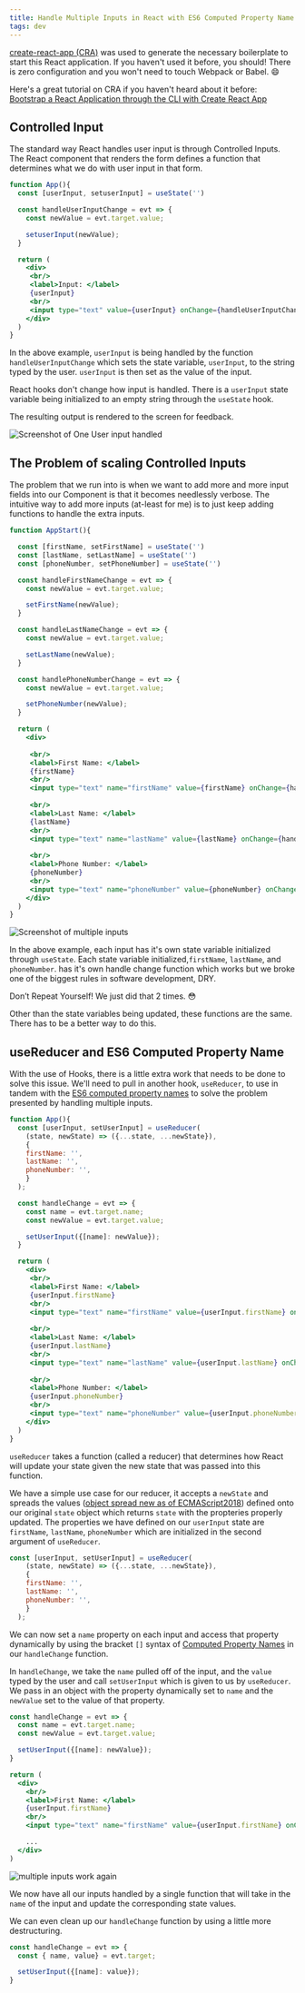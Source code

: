 ```yaml
---
title: Handle Multiple Inputs in React with ES6 Computed Property Name
tags: dev
---
```


[create-react-app (CRA)](https://github.com/facebook/create-react-app) was used to generate the necessary boilerplate to start this React application. If you haven't used it before, you should! There is zero configuration and you won't need to touch Webpack or Babel. 😄

Here's a great tutorial on CRA if you haven't heard about it before: [Bootstrap a React Application through the CLI with Create React App](https://egghead.io/lessons/react-bootstrap-a-react-application-through-the-cli-with-create-react-app)

## Controlled Input

The standard way React handles user input is through Controlled Inputs. The React component that renders the form defines a function that determines what we do with user input in that form.

```jsx
function App(){
  const [userInput, setuserInput] = useState('')

  const handleUserInputChange = evt => {
    const newValue = evt.target.value;

    setuserInput(newValue);
  }

  return (
    <div>
     <br/>
     <label>Input: </label>
     {userInput}
     <br/>
     <input type="text" value={userInput} onChange={handleUserInputChange}/>
    </div>
  )
}
```

In the above example, `userInput` is being handled by the function `handleUserInputChange` which sets the state variable, `userInput`, to the string typed by the user. `userInput` is then set as the value of the input.

React hooks don't change how input is handled. There is a `userInput` state variable being initialized to an empty string through the `useState` hook.

The resulting output is rendered to the screen for feedback.

![Screenshot of One User input handled](./handle-one-input.png)

## The Problem of scaling Controlled Inputs

The problem that we run into is when we want to add more and more input fields into our Component is that it becomes needlessly verbose. The intuitive way to add more inputs (at-least for me) is to just keep adding functions to handle the extra inputs.

```jsx
function AppStart(){

  const [firstName, setFirstName] = useState('')
  const [lastName, setLastName] = useState('')
  const [phoneNumber, setPhoneNumber] = useState('')

  const handleFirstNameChange = evt => {
    const newValue = evt.target.value;

    setFirstName(newValue);
  }

  const handleLastNameChange = evt => {
    const newValue = evt.target.value;

    setLastName(newValue);
  }

  const handlePhoneNumberChange = evt => {
    const newValue = evt.target.value;

    setPhoneNumber(newValue);
  }

  return (
    <div>
     
     <br/>
     <label>First Name: </label>
     {firstName}
     <br/>
     <input type="text" name="firstName" value={firstName} onChange={handleFirstNameChange}/>
     
     <br/>
     <label>Last Name: </label>
     {lastName}
     <br/>
     <input type="text" name="lastName" value={lastName} onChange={handleLastNameChange}/>
     
     <br/>
     <label>Phone Number: </label>
     {phoneNumber}
     <br/>
     <input type="text" name="phoneNumber" value={phoneNumber} onChange={handlePhoneNumberChange}/>
    </div>
  )
}
```

![Screenshot of multiple inputs](./handle-multiple-inputs.png)

In the above example, each input has it's own state variable initialized through `useState`. Each state variable initialized,`firstName`, `lastName`, and `phoneNumber`. has it's own handle change function which works but we broke one of the biggest rules in software development, DRY.

Don’t Repeat Yourself! We just did that 2 times. 😳

Other than the state variables being updated, these functions are the same. There has to be a better way to do this.

## useReducer and ES6 Computed Property Name

With the use of Hooks, there is a little extra work that needs to be done to solve this issue. We'll need to pull in another hook, `useReducer`, to use in tandem with the [ES6 computed property names](https://developer.mozilla.org/en-US/docs/Web/JavaScript/Reference/Operators/Object_initializer) to solve the problem presented by handling multiple inputs.

```jsx
function App(){
  const [userInput, setUserInput] = useReducer(
    (state, newState) => ({...state, ...newState}),
    {
    firstName: '',
    lastName: '',
    phoneNumber: '',
    }
  );

  const handleChange = evt => {
    const name = evt.target.name;
    const newValue = evt.target.value;

    setUserInput({[name]: newValue});
  }

  return (
    <div>
     <br/>
     <label>First Name: </label>
     {userInput.firstName}
     <br/>
     <input type="text" name="firstName" value={userInput.firstName} onChange={handleChange}/>
     
     <br/>
     <label>Last Name: </label>
     {userInput.lastName}
     <br/>
     <input type="text" name="lastName" value={userInput.lastName} onChange={handleChange}/>
     
     <br/>
     <label>Phone Number: </label>
     {userInput.phoneNumber}
     <br/>
     <input type="text" name="phoneNumber" value={userInput.phoneNumber} onChange={handleChange}/>
    </div>
  )
}
```

`useReducer` takes a function (called a reducer) that determines how React will update your state given the new state that was passed into this function. 

We have a simple use case for our reducer, it accepts a `newState` and spreads the values ([object spread new as of ECMAScript2018](https://developer.mozilla.org/en-US/docs/Web/JavaScript/Reference/Operators/Spread_syntax)) defined onto our original `state` object which returns `state` with the propteries properly updated. The properties we have defined on our `userInput` state are `firstName`, `lastName`, `phoneNumber` which are initialized in the second argument of `useReducer`.

```jsx
const [userInput, setUserInput] = useReducer(
    (state, newState) => ({...state, ...newState}),
    {
    firstName: '',
    lastName: '',
    phoneNumber: '',
    }
  );
```

We can now set a `name` property on each input and access that property dynamically by using the bracket `[]` syntax of [Computed Property Names](https://developer.mozilla.org/en-US/docs/Web/JavaScript/Reference/Operators/Object_initializer) in our `handleChange` function. 

In `handleChange`, we take the `name` pulled off of the input, and the `value` typed by the user and call `setUserInput` which is given to us by `useReducer`. We pass in an object with the property dynamically set to `name` and the `newValue` set to the value of that property.

```jsx
const handleChange = evt => {
  const name = evt.target.name;
  const newValue = evt.target.value;

  setUserInput({[name]: newValue});
}

return (
  <div>
    <br/>
    <label>First Name: </label>
    {userInput.firstName}
    <br/>
    <input type="text" name="firstName" value={userInput.firstName} onChange={handleChange}/>

    ...
  </div>
)
```

![multiple inputs work again](./multiple-inputs-works-again.png)

We now have all our inputs handled by a single function that will take in the `name` of the input and update the corresponding state values.

We can even clean up our `handleChange` function by using a little more destructuring.

```jsx
const handleChange = evt => {
  const { name, value} = evt.target;

  setUserInput({[name]: value});
}
```